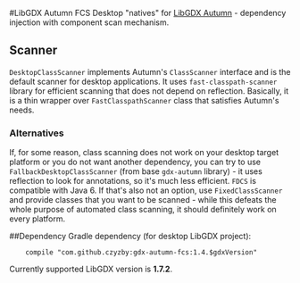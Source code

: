#LibGDX Autumn FCS
Desktop "natives" for [LibGDX Autumn](https://github.com/czyzby/gdx-autumn) - dependency injection with component scan mechanism.

## Scanner
`DesktopClassScanner` implements Autumn's `ClassScanner` interface and is the default scanner for desktop applications. It uses `fast-classpath-scanner` library for efficient scanning that does not depend on reflection. Basically, it is a thin wrapper over `FastClasspathScanner` class that satisfies Autumn's needs.

### Alternatives
If, for some reason, class scanning does not work on your desktop target platform or you do not want another dependency, you can try to use `FallbackDesktopClassScanner` (from base `gdx-autumn` library) - it uses reflection to look for annotations, so it's much less efficient. `FDCS` is compatible with Java 6. If that's also not an option, use `FixedClassScanner` and provide classes that you want to be scanned - while this defeats the whole purpose of automated class scanning, it should definitely work on every platform.

##Dependency
Gradle dependency (for desktop LibGDX project):

```
    compile "com.github.czyzby:gdx-autumn-fcs:1.4.$gdxVersion"
```

Currently supported LibGDX version is **1.7.2**.